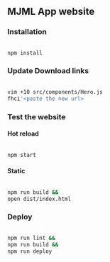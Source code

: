
## MJML App website

### Installation

``` bash

npm install

```

### Update Download links

``` bash

vim +10 src/components/Hero.js
fhci'<paste the new url>

```

### Test the website

#### Hot reload

``` bash

npm start

```

#### Static

``` bash

npm run build &&
open dist/index.html

```

### Deploy

``` bash

npm run lint &&
npm run build &&
npm run deploy

```
